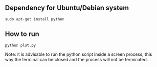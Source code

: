 ## Dependency for Ubuntu/Debian system
```
sudo apt-get install python 
```

## How to run

```
python plot.py
```

Note: it is advisable to run the python script inside a screen process, this way the terminal can be closed and the process will not be terminated. 

